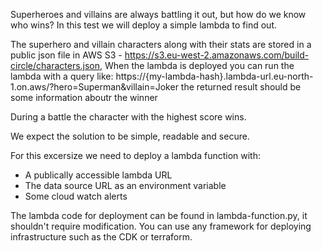 Superheroes and villains are always battling it out, but how do we know who wins? In this test we will deploy a simple lambda to find out.

The superhero and villain characters along with their stats are stored in a public json file in AWS S3 - https://s3.eu-west-2.amazonaws.com/build-circle/characters.json, 
When the lambda is deployed you can run the lambda with a query like: https://{my-lambda-hash}.lambda-url.eu-north-1.on.aws/?hero=Superman&villain=Joker the returned result should be some information aboutr the winner

During a battle the character with the highest score wins.

We expect the solution to be simple, readable and secure.

For this excersize we need to deploy a lambda function with:
* A publically accessible lambda URL
* The data source URL as an environment variable
* Some cloud watch alerts

The lambda code for deployment can be found in lambda-function.py, it shouldn't require modification. You can use any framework for deploying infrastructure such as the CDK or terraform.
